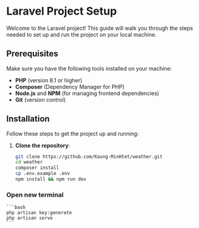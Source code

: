 # Laravel Project Setup

Welcome to the Laravel project! This guide will walk you through the steps needed to set up and run the project on your local machine.

## Prerequisites

Make sure you have the following tools installed on your machine:

- **PHP** (version 8.1 or higher)
- **Composer** (Dependency Manager for PHP)
- **Node.js** and **NPM** (for managing frontend dependencies)
- **Git** (version control)

## Installation

Follow these steps to get the project up and running:

1. **Clone the repository**:

   ```bash
   git clone https://github.com/Kaung-MinHtet/weather.git
   cd weather
   composer install
   cp .env.example .env
   npm install && npm run dev
   ```

### Open new terminal

    ```bash
    php artisan key:generate
    php artisan serve
    ```

